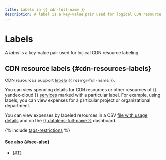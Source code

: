 ```yaml
---
title: Labels in {{ cdn-full-name }}
description: A label is a key-value pair used for logical CDN resource labeling.
---
```


# Labels

A _label_ is a key-value pair used for logical CDN resource labeling.

## CDN resource labels {#cdn-resources-labels}

CDN resources support [labels](../../resource-manager/concepts/labels.md) {{ resmgr-full-name }}.


You can view spending details for CDN resources or other resources of {{ yandex-cloud }} [services](../../resource-manager/concepts/labels.md#services) marked with a particular label. For example, using labels, you can view expenses for a particular project or organizational department.

You can view expenses by labeled resources in a CSV [file with usage details](../../billing/operations/get-folder-report.md#format) and on the [{{ datalens-full-name }}](../../billing/operations/dashboard.md) dashboard.


{% include [tags-restrictions](../../_includes/tags-restrictions.md) %}


#### See also {#see-also}

* [{#T}](../operations/resources/labeling.md)
